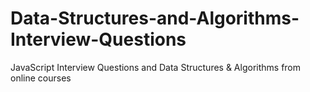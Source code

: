 # Data-Structures-and-Algorithms-Interview-Questions
JavaScript Interview Questions and Data Structures & Algorithms from online courses
